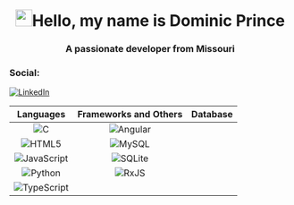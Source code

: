 <h1 align="center"><img src="https://raw.githubusercontent.com/MartinHeinz/MartinHeinz/master/wave.gif" width="30px">Hello, my name is Dominic Prince</h1>
<h3 align="center">A passionate developer from Missouri</h3>

<h3 align="left">Social:</h3>
<p align="left">
    <a href="www.linkedin.com/in/dominic-prince-098919159">
        <img src="https://img.shields.io/badge/linkedin-%230077B5.svg?style=for-the-badge&logo=linkedin&logoColor=white" alt="LinkedIn">
    </a>
</p>

<div align="center">
    
| Languages | Frameworks and Others | Database |
|:---------:|:---------------------:|:--------:|
| ![C](https://img.shields.io/badge/c-%2300599C.svg?style=for-the-badge&logo=c&logoColor=white) | ![Angular](https://img.shields.io/badge/angular-%23DD0031.svg?style=for-the-badge&logo=angular&logoColor=white) |
| ![HTML5](https://img.shields.io/badge/html5-%23E34F26.svg?style=for-the-badge&logo=html5&logoColor=white) | ![MySQL](https://img.shields.io/badge/mysql-%2300f.svg?style=for-the-badge&logo=mysql&logoColor=white) |
| ![JavaScript](https://img.shields.io/badge/javascript-%23323330.svg?style=for-the-badge&logo=javascript&logoColor=%23F7DF1E) | ![SQLite](https://img.shields.io/badge/sqlite-%2307405e.svg?style=for-the-badge&logo=sqlite&logoColor=white) || ![Java](https://upload.wikimedia.org/wikipedia/en/thumb/3/30/Java_programming_language_logo.svg/300px-Java_programming_language_logo.svg.png) | ![React](https://img.shields.io/badge/react-%2320232a.svg?style=for-the-badge&logo=react&logoColor=%2361DAFB) | |
| ![Python](https://img.shields.io/badge/python-3670A0?style=for-the-badge&logo=python&logoColor=ffdd54) | ![RxJS](https://img.shields.io/badge/rxjs-%23B7178C.svg?style=for-the-badge&logo=reactivex&logoColor=white) | |
| ![TypeScript](https://img.shields.io/badge/typescript-%23007ACC.svg?style=for-the-badge&logo=typescript&logoColor=white) |


</div>
